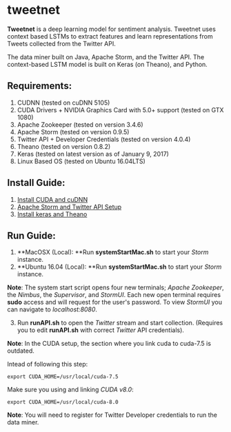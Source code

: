 # tweetnet

**Tweetnet** is a deep learning model for sentiment analysis. Tweetnet uses context based LSTMs to extract features and learn representations from Tweets collected from the Twitter API.

The data miner built on Java, Apache Storm, and the Twitter API. The context-based LSTM model is built on Keras (on Theano), and Python.

## Requirements:
1. CUDNN (tested on cuDNN 5105)
2. CUDA Drivers + NVIDIA Graphics Card with 5.0+ support (tested on GTX 1080)
3. Apache Zookeeper (tested on version 3.4.6)
4. Apache Storm (tested on version 0.9.5)
5. Twitter API + Developer Credentials (tested on version 4.0.4)
6. Theano (tested on version 0.8.2)
7. Keras (tested on latest version as of January 9, 2017)
8. Linux Based OS (tested on Ubuntu 16.04LTS)

## Install Guide:
1. [Install CUDA and cuDNN](http://www.pyimagesearch.com/2016/07/04/how-to-install-cuda-toolkit-and-cudnn-for-deep-learning/)
2. [Apache Storm and Twitter API Setup](https://www.tutorialspoint.com/apache_storm/apache_storm_installation.htm)
3. [Install keras and Theano](http://www.pyimagesearch.com/2016/07/18/installing-keras-for-deep-learning/)

## Run Guide:
1. **MacOSX (Local): **Run **systemStartMac.sh** to start your *Storm* instance. 
2. **Ubuntu 16.04 (Local): **Run **systemStartMac.sh** to start your *Storm* instance. 

**Note**: The system start script opens four new terminals; *Apache Zookeeper*, the *Nimbus*, the *Supervisor*, and *StormUI*. Each new open terminal requires **sudo** access and will request for the user's password. To view *StormUI* you can navigate to *localhost:8080*. 

3. Run **runAPI.sh** to open the *Twitter* stream and start collection. (Requires you to edit **runAPI.sh** with correct *Twitter* API credentials).

**Note**: In the CUDA setup, the section where you link cuda to cuda-7.5 is outdated. 

Intead of following this step:

    export CUDA_HOME=/usr/local/cuda-7.5

Make sure you using and linking *CUDA v8.0*:

    export CUDA_HOME=/usr/local/cuda-8.0

**Note**: You will need to register for Twitter Developer credentials to run the data miner.
